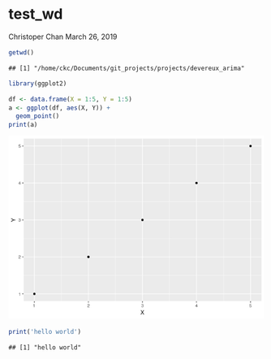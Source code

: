 test\_wd
================
Christoper Chan
March 26, 2019

``` r
getwd()
```

    ## [1] "/home/ckc/Documents/git_projects/projects/devereux_arima"

``` r
library(ggplot2)
```

``` r
df <- data.frame(X = 1:5, Y = 1:5)
a <- ggplot(df, aes(X, Y)) +
  geom_point()
print(a)
```

![](test_wd_files/figure-markdown_github/unnamed-chunk-3-1.png)

``` r
print('hello world')
```

    ## [1] "hello world"
